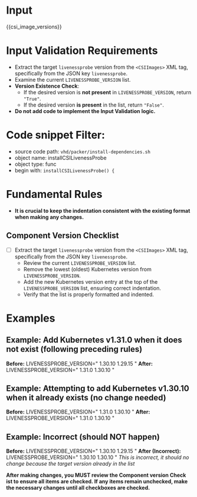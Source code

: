 # Input 
<CSIImages>{{csi_image_versions}}</CSIImages>

# Input Validation Requirements

- Extract the target `livenessprobe` version from the `<CSIImages>` XML tag, specifically from the JSON key `livenessprobe`.
- Examine the current `LIVENESSPROBE_VERSION` list.
- **Version Existence Check**:
  - If the desired version is **not present** in `LIVENESSPROBE_VERSION`, return `"True"`.
  - If the desired version **is present** in the list, return `"False"`.
- **Do not add code to implement the Input Validation logic.**
  
# Code snippet Filter:
   - source code path: `vhd/packer/install-dependencies.sh`
   - object name: installCSILivenessProbe
   - object type: func
   - begin with: `installCSILivenessProbe() {`


# Fundamental Rules

- **It is crucial to keep the indentation consistent with the existing format when making any changes.**

## Component Version Checklist

- [ ] Extract the target `livenessprobe` version from the `<CSIImages>` XML tag, specifically from the JSON key `livenessprobe`.
    - Review the current `LIVENESSPROBE_VERSION` list.
    - Remove the lowest (oldest) Kubernetes version from `LIVENESSPROBE_VERSION`.
    - Add the new Kubernetes version entry at the top of the `LIVENESSPROBE_VERSION` list, ensuring correct indentation.
    - Verify that the list is properly formatted and indented.

# Examples
## **Example: Add Kubernetes v1.31.0 when it does not exist (following preceding rules)**

**Before:**
LIVENESSPROBE_VERSION="
1.30.10
1.29.15
"
**After:**
LIVENESSPROBE_VERSION="
1.31.0
1.30.10
"

## **Example: Attempting to add Kubernetes v1.30.10 when it already exists (no change needed)**

**Before:**
LIVENESSPROBE_VERSION="
1.31.0
1.30.10
"
**After:**
LIVENESSPROBE_VERSION="
1.31.0
1.30.10
"

## **Example: Incorrect (should NOT happen)**

**Before:**
LIVENESSPROBE_VERSION="
1.30.10
1.29.15
"
**After (Incorrect):**
LIVENESSPROBE_VERSION="
1.30.10
1.30.10
"
*This is incorrect, it should no change because the target version already in the list*



**After making changes, you MUST review the **Component version Check ist** to ensure all items are checked. If any items remain unchecked, make the necessary changes until all checkboxes are checked.**
